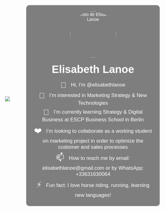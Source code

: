 ![Elisabeth Lanoe](https://github.com/user-attachments/assets/744ce31e-267a-4500-8c98-487441e2f906)
<!DOCTYPE html>
<html lang="fr">
<head>
    <meta charset="UTF-8">
    <meta name="viewport" content="width=device-width, initial-scale=1.0">
    <title>Elisabeth Lanoe</title>
    <style>
        body {
            font-family: Arial, sans-serif;
            background: url('Elisabeth Lanoe.png') no-repeat center center fixed;
            background-size: cover;
            color: white;
            text-align: center;
            display: flex;
            justify-content: center;
            align-items: center;
            height: 100vh;
            margin: 0;
        }
        .container {
            background: rgba(0, 0, 0, 0.5);
            padding: 20px;
            border-radius: 10px;
        }
        .photo {
            border-radius: 50%;
            width: 150px;
            height: 150px;
            object-fit: cover;
        }
        h1 {
            font-size: 2.5em;
            margin: 0.5em 0;
        }
        p {
            font-size: 1.2em;
            margin: 0.3em 0;
        }
        .emoji {
            font-size: 1.5em;
            vertical-align: middle;
            margin-right: 10px;
        }
    </style>
</head>
<body>
    <div class="container">
        <img src="Elisabeth Lanoe.png" alt="Photo de Elisabeth Lanoe" class="photo">
        <h1>Elisabeth Lanoe</h1>
        <p><span class="emoji">👋</span> Hi, I'm @elisabethlanoe</p>
        <p><span class="emoji">👀</span> I’m interested in Marketing Strategy & New Technologies</p>
        <p><span class="emoji">🌱</span> I’m currently learning Strategy & Digital Business at ESCP Business School in Berlin</p>
        <p><span class="emoji">❤️</span> I’m looking to collaborate as a working student on marketing project in order to optimize the customer and sales processes</p>
        <p><span class="emoji">📫</span> How to reach me by email: elisabethlanoe@gmail.com or by WhatsApp: +33631630064</p>
        <p><span class="emoji">⚡</span> Fun fact: I love horse riding, running, learning new languages!</p>
    </div>
</body>
</html>
